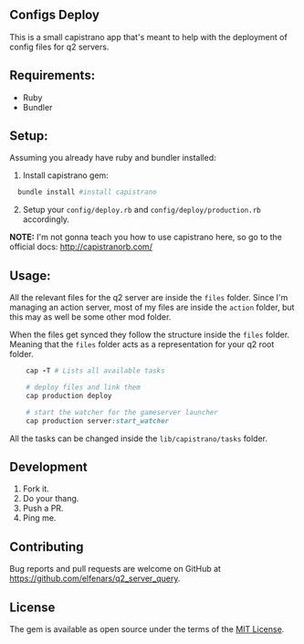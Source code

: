 Configs Deploy
--

This is a small capistrano app that's meant to help with the deployment of config files for q2 servers.

## Requirements:

* Ruby
* Bundler

## Setup:

Assuming you already have ruby and bundler installed:

1. Install capistrano gem:

```bash
  bundle install #install capistrano
```

2. Setup your `config/deploy.rb` and `config/deploy/production.rb` accordingly.

**NOTE:** I'm not gonna teach you how to use capistrano here, so go to the official docs: http://capistranorb.com/

## Usage:

All the relevant files for the q2 server are inside the `files` folder.
Since I'm managing an action server, most of my files are inside the `action` folder, but this may as well be some other mod folder.

When the files get synced they follow the structure inside the `files` folder. Meaning that the `files` folder acts as a representation for your q2 root folder.

```ruby
    cap -T # Lists all available tasks

    # deploy files and link them
    cap production deploy

    # start the watcher for the gameserver launcher
    cap production server:start_watcher
```

All the tasks can be changed inside the `lib/capistrano/tasks` folder.

## Development

1. Fork it.
2. Do your thang.
3. Push a PR.
4. Ping me.

## Contributing

Bug reports and pull requests are welcome on GitHub at https://github.com/elfenars/q2_server_query.

## License

The gem is available as open source under the terms of the [MIT License](https://opensource.org/licenses/MIT).
